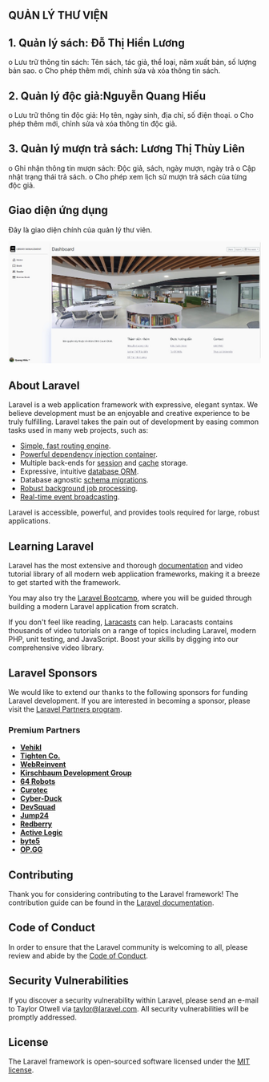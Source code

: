 ## QUẢN LÝ THƯ VIỆN

## 1. Quản lý sách: Đỗ Thị Hiền Lương
o Lưu trữ thông tin sách: Tên sách, tác giả, thể loại, năm xuất bản, số lượng bản sao.
o Cho phép thêm mới, chỉnh sửa và xóa thông tin sách.

## 2. Quản lý độc giả:Nguyễn Quang Hiếu
o Lưu trữ thông tin độc giả: Họ tên, ngày sinh, địa chỉ, số điện thoại.
o Cho phép thêm mới, chỉnh sửa và xóa thông tin độc giả.

## 3. Quản lý mượn trả sách: Lương Thị Thùy Liên
o Ghi nhận thông tin mượn sách: Độc giả, sách, ngày mượn, ngày trả
o Cập nhật trạng thái trả sách.
o Cho phép xem lịch sử mượn trả sách của từng độc giả.

## Giao diện ứng dụng
Đây là giao diện chính của quản lý thư viên.

![Giao diện trang chủ](assets/images/Giaodientrangchu.jpg)



## About Laravel

Laravel is a web application framework with expressive, elegant syntax. We believe development must be an enjoyable and creative experience to be truly fulfilling. Laravel takes the pain out of development by easing common tasks used in many web projects, such as:

- [Simple, fast routing engine](https://laravel.com/docs/routing).
- [Powerful dependency injection container](https://laravel.com/docs/container).
- Multiple back-ends for [session](https://laravel.com/docs/session) and [cache](https://laravel.com/docs/cache) storage.
- Expressive, intuitive [database ORM](https://laravel.com/docs/eloquent).
- Database agnostic [schema migrations](https://laravel.com/docs/migrations).
- [Robust background job processing](https://laravel.com/docs/queues).
- [Real-time event broadcasting](https://laravel.com/docs/broadcasting).

Laravel is accessible, powerful, and provides tools required for large, robust applications.

## Learning Laravel

Laravel has the most extensive and thorough [documentation](https://laravel.com/docs) and video tutorial library of all modern web application frameworks, making it a breeze to get started with the framework.

You may also try the [Laravel Bootcamp](https://bootcamp.laravel.com), where you will be guided through building a modern Laravel application from scratch.

If you don't feel like reading, [Laracasts](https://laracasts.com) can help. Laracasts contains thousands of video tutorials on a range of topics including Laravel, modern PHP, unit testing, and JavaScript. Boost your skills by digging into our comprehensive video library.

## Laravel Sponsors

We would like to extend our thanks to the following sponsors for funding Laravel development. If you are interested in becoming a sponsor, please visit the [Laravel Partners program](https://partners.laravel.com).

### Premium Partners

- **[Vehikl](https://vehikl.com/)**
- **[Tighten Co.](https://tighten.co)**
- **[WebReinvent](https://webreinvent.com/)**
- **[Kirschbaum Development Group](https://kirschbaumdevelopment.com)**
- **[64 Robots](https://64robots.com)**
- **[Curotec](https://www.curotec.com/services/technologies/laravel/)**
- **[Cyber-Duck](https://cyber-duck.co.uk)**
- **[DevSquad](https://devsquad.com/hire-laravel-developers)**
- **[Jump24](https://jump24.co.uk)**
- **[Redberry](https://redberry.international/laravel/)**
- **[Active Logic](https://activelogic.com)**
- **[byte5](https://byte5.de)**
- **[OP.GG](https://op.gg)**

## Contributing

Thank you for considering contributing to the Laravel framework! The contribution guide can be found in the [Laravel documentation](https://laravel.com/docs/contributions).

## Code of Conduct

In order to ensure that the Laravel community is welcoming to all, please review and abide by the [Code of Conduct](https://laravel.com/docs/contributions#code-of-conduct).

## Security Vulnerabilities

If you discover a security vulnerability within Laravel, please send an e-mail to Taylor Otwell via [taylor@laravel.com](mailto:taylor@laravel.com). All security vulnerabilities will be promptly addressed.

## License

The Laravel framework is open-sourced software licensed under the [MIT license](https://opensource.org/licenses/MIT).
